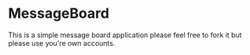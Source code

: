 MessageBoard
============
This is a simple message board application please feel free to fork it but please use you're own accounts.
